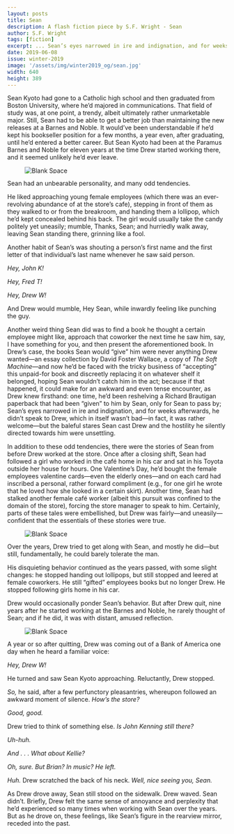 ```yaml
---
layout: posts
title: Sean
description: A flash fiction piece by S.F. Wright - Sean
author: S.F. Wright
tags: [fiction]
excerpt: ... Sean’s eyes narrowed in ire and indignation, and for weeks afterwards, he didn’t speak to Drew, which in itself wasn’t bad—in fact, it was rather welcome ...
date: 2019-06-08
issue: winter-2019
image: '/assets/img/winter2019_og/sean.jpg'
width: 640
height: 389
---
```


Sean Kyoto had gone to a Catholic high school and then graduated from Boston
University, where he’d majored in communications. That field of study
was, at one point, a trendy, albeit ultimately rather unmarketable
major. Still, Sean had to be able to get a better job than maintaining
the new releases at a Barnes and Noble. It would’ve been understandable
if he’d kept his bookseller position for a few months, a year even,
after graduating, until he’d entered a better career. But Sean Kyoto had
been at the Paramus Barnes and Noble for eleven years at the time Drew
started working there, and it seemed unlikely he’d ever leave.

<figure class="my-4 py-3 ">
  <img src="{{ '/assets/img/dinkus.png' | prepend: site.baseurl }}" class="d-block mx-auto" alt="Blank Space" style="max-height:15px;" />
</figure>

Sean had an unbearable personality, and many odd tendencies.

He liked approaching young female employees (which there was an
ever-revolving abundance of at the store’s cafe), stepping in front of
them as they walked to or from the breakroom, and handing them a
lollipop, which he’d kept concealed behind his back. The girl would
usually take the candy politely yet uneasily; mumble, Thanks, Sean; and
hurriedly walk away, leaving Sean standing there, grinning like a fool.

Another habit of Sean’s was shouting a person’s first name and the first
letter of that individual’s last name whenever he saw said person.

*Hey, John K!*

*Hey, Fred T!*

*Hey, Drew W!*

And Drew would mumble, Hey Sean, while inwardly feeling like punching
the guy.

Another weird thing Sean did was to find a book he thought a certain
employee might like, approach that coworker the next time he saw him,
say, I have something for you, and then present the aforementioned book.
In Drew’s case, the books Sean would “give” him were never anything Drew
wanted—an essay collection by David Foster Wallace, a copy of *The Soft
Machine*—and now he’d be faced with the tricky business of “accepting”
this unpaid-for book and discreetly replacing it on whatever shelf it
belonged, hoping Sean wouldn’t catch him in the act; because if that
happened, it could make for an awkward and even tense encounter, as Drew
knew firsthand: one time, he’d been reshelving a Richard Brautigan
paperback that had been “given” to him by Sean, only for Sean to pass
by; Sean’s eyes narrowed in ire and indignation, and for weeks
afterwards, he didn’t speak to Drew, which in itself wasn’t bad—in fact,
it was rather welcome—but the baleful stares Sean cast Drew and the
hostility he silently directed towards him were unsettling.

In addition to these odd tendencies, there were the stories of Sean from
before Drew worked at the store. Once after a closing shift, Sean had
followed a girl who worked in the café home in his car and sat in his
Toyota outside her house for hours. One Valentine’s Day, he’d bought the
female employees valentine cards—even the elderly ones—and on each card
had inscribed a personal, rather forward compliment (e.g., for one girl
he wrote that he loved how she looked in a certain skirt). Another time,
Sean had stalked another female café worker (albeit this pursuit was
confined to the domain of the store), forcing the store manager to speak
to him. Certainly, parts of these tales were embellished, but Drew was
fairly—and uneasily—confident that the essentials of these stories were
true.

<figure class="my-4 py-3 ">
  <img src="{{ '/assets/img/dinkus.png' | prepend: site.baseurl }}" class="d-block mx-auto" alt="Blank Space" style="max-height:15px;" />
</figure>

Over the years, Drew tried to get along with Sean, and mostly he did—but
still, fundamentally, he could barely tolerate the man.

His disquieting behavior continued as the years passed, with some slight
changes: he stopped handing out lollipops, but still stopped and leered
at female coworkers. He still “gifted” employees books but no longer
Drew. He stopped following girls home in his car.

Drew would occasionally ponder Sean’s behavior. But after Drew quit,
nine years after he started working at the Barnes and Noble, he rarely
thought of Sean; and if he did, it was with distant, amused reflection.

<figure class="my-4 py-3 ">
  <img src="{{ '/assets/img/dinkus.png' | prepend: site.baseurl }}" class="d-block mx-auto" alt="Blank Space" style="max-height:15px;" />
</figure>

A year or so after quitting, Drew was coming out of a Bank of America
one day when he heard a familiar voice:

*Hey, Drew W!*

He turned and saw Sean Kyoto approaching. Reluctantly, Drew stopped.

*So,* he said, after a few perfunctory pleasantries, whereupon followed
an awkward moment of silence. *How’s the store?*

*Good, good.*

Drew tried to think of something else. *Is John Kenning still there?*

*Uh-huh.*

*And . . . What about Kellie?*

*Oh, sure. But Brian? In music? He left.*

*Huh.* Drew scratched the back of his neck. *Well, nice seeing you,
Sean.*

As Drew drove
away, Sean still stood on the sidewalk. Drew waved. Sean didn’t.
Briefly, Drew felt the same sense of annoyance and perplexity that he’d
experienced so many times when working with Sean over the years. But as
he drove on, these feelings, like Sean’s figure in the rearview mirror,
receded into the past.
